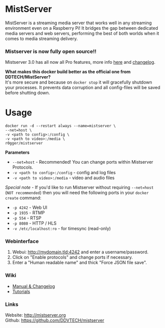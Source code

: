 # MistServer

MistServer is a streaming media server that works well in any streaming environment even on a Raspberry Pi! It bridges the gap between dedicated media servers and web servers, performing the best of both worlds when it comes to media streaming delivery.

### Mistserver is now fully open source!! 
Mistserver 3.0 has all now all Pro features, more info [here](https://news.mistserver.org/news/108/Release+notes+summary+3.0) and [changelog](https://releases.mistserver.org/changelog).

**What makes this docker build better as the official one from DDTECH/MistServer?**   
It's more secure and because on `docker stop` it will gracefully shutdown your processes. It prevents data corruption and all config-files will be saved before shutting down.

# Usage 
```
docker run -d --restart always --name=mistserver \   
--net=host \    
-v <path to config>:/config \   
-v <path to video>:/media \     
r0gger/mistserver   
```   
  
**Parameters**    
* `--net=host` - Recommended! You can change ports within Mistserver Protocols.
* `-v <path to config>:/config` - config and log files  
* `-v <path to video>:/media` - video and audio files  

*Special note* - If you'd like to run Mistserver without requiring `--net=host` (`NOT recommended`) then you will need the following ports in your `docker create` command:

* `-p 4242` - Web UI  
* `-p 1935` - RTMP  
* `-p 554` - RTSP   
* `-p 8080` - HTTP / HLS 
* `-v /etc/localhost:ro` - for timesync (read-only)   

### Webinterface
1. Webui: http://mydomain.tld:4242 and enter a username/password.   
2. Click on "Enable protocols" and change ports if necessary.
3. Enter a "Human readable name" and thick "Force JSON file save". 

### Wiki
- [Manual & Changelog](https://github.com/R0GGER/mistserver/wiki/MistServer-Manual,-Changelog-&-Tutorials#manual--changelog)
- [Tutorials](https://github.com/R0GGER/mistserver/wiki/MistServer-Manual,-Changelog-&-Tutorials#tutorials)

### Links
Website: http://mistserver.org   
Github: https://github.com/DDVTECH/mistserver   

